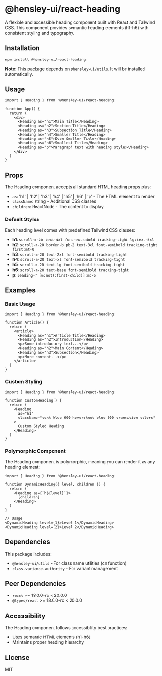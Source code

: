 # @hensley-ui/react-heading

A flexible and accessible heading component built with React and Tailwind CSS. This component provides semantic heading elements (h1-h6) with consistent styling and typography.

## Installation

```bash
npm install @hensley-ui/react-heading
```

**Note:** This package depends on `@hensley-ui/utils`. It will be installed automatically.

## Usage

```tsx
import { Heading } from '@hensley-ui/react-heading'

function App() {
  return (
    <div>
      <Heading as="h1">Main Title</Heading>
      <Heading as="h2">Section Title</Heading>
      <Heading as="h3">Subsection Title</Heading>
      <Heading as="h4">Smaller Title</Heading>
      <Heading as="h5">Even Smaller Title</Heading>
      <Heading as="h6">Smallest Title</Heading>
      <Heading as="p">Paragraph text with heading styles</Heading>
    </div>
  )
}
```

## Props

The Heading component accepts all standard HTML heading props plus:

- `as`: 'h1' | 'h2' | 'h3' | 'h4' | 'h5' | 'h6' | 'p' - The HTML element to render
- `className`: string - Additional CSS classes
- `children`: ReactNode - The content to display

### Default Styles

Each heading level comes with predefined Tailwind CSS classes:

- **h1**: `scroll-m-20 text-4xl font-extrabold tracking-tight lg:text-5xl`
- **h2**: `scroll-m-20 border-b pb-2 text-3xl font-semibold tracking-tight first:mt-0`
- **h3**: `scroll-m-20 text-2xl font-semibold tracking-tight`
- **h4**: `scroll-m-20 text-xl font-semibold tracking-tight`
- **h5**: `scroll-m-20 text-lg font-semibold tracking-tight`
- **h6**: `scroll-m-20 text-base font-semibold tracking-tight`
- **p**: `leading-7 [&:not(:first-child)]:mt-6`

## Examples

### Basic Usage

```tsx
import { Heading } from '@hensley-ui/react-heading'

function Article() {
  return (
    <article>
      <Heading as="h1">Article Title</Heading>
      <Heading as="h2">Introduction</Heading>
      <p>Some introductory text...</p>
      <Heading as="h2">Main Content</Heading>
      <Heading as="h3">Subsection</Heading>
      <p>More content...</p>
    </article>
  )
}
```

### Custom Styling

```tsx
import { Heading } from '@hensley-ui/react-heading'

function CustomHeading() {
  return (
    <Heading
      as="h1"
      className="text-blue-600 hover:text-blue-800 transition-colors"
    >
      Custom Styled Heading
    </Heading>
  )
}
```

### Polymorphic Component

The Heading component is polymorphic, meaning you can render it as any heading element:

```tsx
import { Heading } from '@hensley-ui/react-heading'

function DynamicHeading({ level, children }) {
  return (
    <Heading as={`h${level}`}>
      {children}
    </Heading>
  )
}

// Usage
<DynamicHeading level={1}>Level 1</DynamicHeading>
<DynamicHeading level={2}>Level 2</DynamicHeading>
```

## Dependencies

This package includes:

- `@hensley-ui/utils` - For class name utilities (cn function)
- `class-variance-authority` - For variant management

## Peer Dependencies

- `react` >= 18.0.0-rc < 20.0.0
- `@types/react` >= 18.0.0-rc < 20.0.0

## Accessibility

The Heading component follows accessibility best practices:

- Uses semantic HTML elements (h1-h6)
- Maintains proper heading hierarchy

## License

MIT
